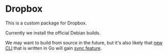 # Dropbox

This is a custom package for Dropbox.

Currently we install the official Debian builds.

We may want to build from source in the future, but it's also likely that
[new CLI](https://github.com/dropbox/dbxcli) that is written in Go will
gain [sync feature](https://github.com/dropbox/dbxcli/issues/112).
